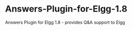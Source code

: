 Answers-Plugin-for-Elgg-1.8
===========================

Answers Plugin for Elgg 1.8 - provides Q&A support to Elgg
